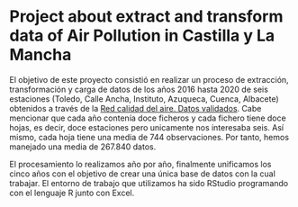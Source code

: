 # Project about extract and transform data of Air Pollution in Castilla y La Mancha

El objetivo de este proyecto consistió en realizar un proceso de extracción, transformación y carga de datos de los años 2016 hasta 2020 de seis estaciones (Toledo, Calle Ancha, Instituto, Azuqueca, Cuenca, Albacete) obtenidos a través de la [Red calidad del aire. Datos validados](
https://www.castillalamancha.es/gobierno/desarrollosostenible/estructura/dgecocir/actuaciones/red-calidad-del-aire-datos-validados-mensuales). Cabe mencionar que cada año contenía doce ficheros y cada fichero tiene doce hojas, es decir, doce estaciones pero unicamente nos interesaba seis. Así mismo, cada hoja tiene una media de 744 observaciones. Por tanto, hemos manejado una media de 267.840 datos. 

El procesamiento lo realizamos año por año, finalmente unificamos los cinco años con el objetivo de crear una única base de datos con la cual trabajar. El entorno de trabajo que utilizamos ha sido RStudio programando con el lenguaje R junto con Excel. 

